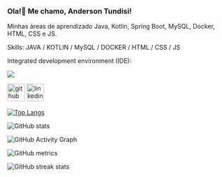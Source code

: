 ###  Ola!👋 Me chamo, Anderson Tundisi!

Minhas áreas de aprendizado Java, Kotlin, Spring Boot, MySQL, Docker, HTML, CSS e JS.

Skills: JAVA / KOTLIN / MySQL / DOCKER / HTML / CSS / JS

Integrated development environment (IDE):

<img src='https://camo.githubusercontent.com/8a8c264b5140d243ee0881d6147830bc7c74060309d2fdd2852e278ef253b92d/68747470733a2f2f736b696c6c69636f6e732e6465762f69636f6e733f693d696465612c65636c697073652c7673636f6465267468656d653d6c69676874'>

[<img src='https://cdn.jsdelivr.net/npm/simple-icons@3.0.1/icons/github.svg' alt='github' height='40'>](https://github.com/AndersonTundisi)  [<img src='https://cdn.jsdelivr.net/npm/simple-icons@3.0.1/icons/linkedin.svg' alt='linkedin' height='40'>](https://www.linkedin.com/in/https://www.linkedin.com/in/andersontundisi//)

[![Top Langs](https://github-readme-stats.vercel.app/api/top-langs/?username=AndersonTundisi)](https://github.com/anuraghazra/github-readme-stats)

![GitHub stats](https://github-readme-stats.vercel.app/api?username=AndersonTundisi&show_icons=true&count_private=true)  

![GitHub Activity Graph](https://activity-graph.herokuapp.com/graph?username=AndersonTundisi)  

![GitHub metrics](https://metrics.lecoq.io/AndersonTundisi)  

![GitHub streak stats](https://streak-stats.demolab.com/?user=AndersonTundisi)  
